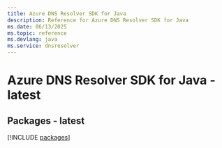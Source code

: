 ```yaml
---
title: Azure DNS Resolver SDK for Java
description: Reference for Azure DNS Resolver SDK for Java
ms.date: 06/13/2025
ms.topic: reference
ms.devlang: java
ms.service: dnsresolver
---
```

# Azure DNS Resolver SDK for Java - latest
## Packages - latest
[!INCLUDE [packages](dns-resolver-index.md)]